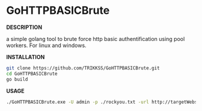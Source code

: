 # GoHTTPBASICBrute

**DESCRIPTION**

a simple golang tool to brute force http basic authentification using pool workers. For linux and windows.

**INSTALLATION**

```bash
git clone https://github.com/TRIKKSS/GoHTTPBASICBrute.git
cd GoHTTPBASICBrute
go build
```

**USAGE**

```bash
./GoHTTPBASICBrute.exe -U admin -p ./rockyou.txt -url http://targetWebsite.com -t 5
```
